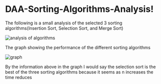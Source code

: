 # DAA-Sorting-Algorithms-Analysis!
The following is a small analysis of the selected 3 sorting algorithms(Insertion Sort, Selection Sort, and Merge Sort)

![analysis of algorithms](https://github.com/munji74/DAA-Sorting-Algorithms-Analysis/assets/108124055/3e422cf0-7d30-462c-adea-c66a5237f6c4)

The graph showing the performance of the different sorting algorithms

![graph](https://github.com/munji74/DAA-Sorting-Algorithms-Analysis/assets/108124055/764d88a5-2921-41a5-9375-492763757afd)

By the information above in the graph I would say the selection sort is the best of the three sorting 
algorithms because it seems as n increases the time reduces



